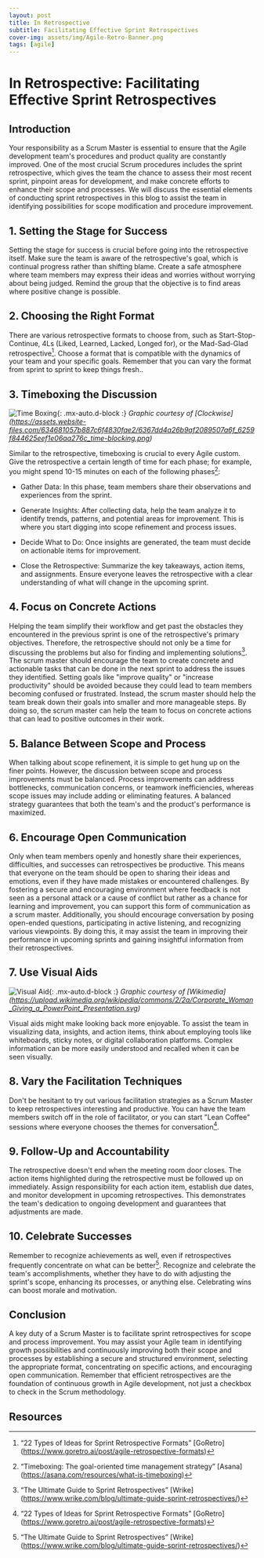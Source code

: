 ```yaml
---
layout: post
title: In Retrospective
subtitle: Facilitating Effective Sprint Retrospectives
cover-img: assets/img/Agile-Retro-Banner.png
tags: [agile]
---
```


# In Retrospective: Facilitating Effective Sprint Retrospectives

## Introduction

Your responsibility as a Scrum Master is essential to ensure that the Agile development team's procedures and product quality are constantly improved. One of the most crucial Scrum procedures includes the sprint retrospective, which gives the team the chance to assess their most recent sprint, pinpoint areas for development, and make concrete efforts to enhance their scope and processes. We will discuss the essential elements of conducting sprint retrospectives in this blog to assist the team in identifying possibilities for scope modification and procedure improvement.

## 1. Setting the Stage for Success

Setting the stage for success is crucial before going into the retrospective itself. Make sure the team is aware of the retrospective's goal, which is continual progress rather than shifting blame. Create a safe atmosphere where team members may express their ideas and worries without worrying about being judged. Remind the group that the objective is to find areas where positive change is possible.

## 2. Choosing the Right Format

There are various retrospective formats to choose from, such as Start-Stop-Continue, 4Ls (Liked, Learned, Lacked, Longed for), or the Mad-Sad-Glad retrospective[^3]. Choose a format that is compatible with the dynamics of your team and your specific goals. Remember that you can vary the format from sprint to sprint to keep things fresh..

## 3. Timeboxing the Discussion

![Time Boxing](/agile-blog/assets/img/Time-Boxing.png){: .mx-auto.d-block :}
*Graphic courtesy of [Clockwise]
(https://assets.website-files.com/634681057b887c6f4830fae2/6367dd4a26b9af2089507a6f_6259f844625eef1e06aa276c_time-blocking.png)*


Similar to the retrospective, timeboxing is crucial to every Agile custom. Give the retrospective a certain length of time for each phase; for example, you might spend 10-15 minutes on each of the following phases[^2]:

- Gather Data: In this phase, team members share their observations and experiences from the sprint.

- Generate Insights: After collecting data, help the team analyze it to identify trends, patterns, and potential areas for improvement. This is where you start digging into scope refinement and process issues.

- Decide What to Do: Once insights are generated, the team must decide on actionable items for improvement.

- Close the Retrospective: Summarize the key takeaways, action items, and assignments. Ensure everyone leaves the retrospective with a clear understanding of what will change in the upcoming sprint.

## 4. Focus on Concrete Actions

Helping the team simplify their workflow and get past the obstacles they encountered in the previous sprint is one of the retrospective's primary objectives. Therefore, the retrospective should not only be a time for discussing the problems but also for finding and implementing solutions[^1]. The scrum master should encourage the team to create concrete and actionable tasks that can be done in the next sprint to address the issues they identified. Setting goals like "improve quality" or "increase productivity" should be avoided because they could lead to team members becoming confused or frustrated. Instead, the scrum master should help the team break down their goals into smaller and more manageable steps. By doing so, the scrum master can help the team to focus on concrete actions that can lead to positive outcomes in their work.

## 5. Balance Between Scope and Process

When talking about scope refinement, it is simple to get hung up on the finer points. However, the discussion between scope and process improvements must be balanced. Process improvements can address bottlenecks, communication concerns, or teamwork inefficiencies, whereas scope issues may include adding or eliminating features. A balanced strategy guarantees that both the team's and the product's performance is maximized.

## 6. Encourage Open Communication

Only when team members openly and honestly share their experiences, difficulties, and successes can retrospectives be productive. This means that everyone on the team should be open to sharing their ideas and emotions, even if they have made mistakes or encountered challenges. By fostering a secure and encouraging environment where feedback is not seen as a personal attack or a cause of conflict but rather as a chance for learning and improvement, you can support this form of communication as a scrum master. Additionally, you should encourage conversation by posing open-ended questions, participating in active listening, and recognizing various viewpoints. By doing this, it may assist the team in improving their performance in upcoming sprints and gaining insightful information from their retrospectives.

## 7. Use Visual Aids

![Visual Aid](/agile-blog/assets/img/Visual-Aid.png){: .mx-auto.d-block :}
*Graphic courtesy of [Wikimedia]
(https://upload.wikimedia.org/wikipedia/commons/2/2a/Corporate_Woman_Giving_a_PowerPoint_Presentation.svg)*

Visual aids might make looking back more enjoyable. To assist the team in visualizing data, insights, and action items, think about employing tools like whiteboards, sticky notes, or digital collaboration platforms. Complex information can be more easily understood and recalled when it can be seen visually.

## 8. Vary the Facilitation Techniques

Don't be hesitant to try out various facilitation strategies as a Scrum Master to keep retrospectives interesting and productive. You can have the team members switch off in the role of facilitator, or you can start "Lean Coffee" sessions where everyone chooses the themes for conversation[^3].

## 9. Follow-Up and Accountability

The retrospective doesn't end when the meeting room door closes. The action items highlighted during the retrospective must be followed up on immediately. Assign responsibility for each action item, establish due dates, and monitor development in upcoming retrospectives. This demonstrates the team's dedication to ongoing development and guarantees that adjustments are made.

## 10. Celebrate Successes

Remember to recognize achievements as well, even if retrospectives frequently concentrate on what can be better[^1]. Recognize and celebrate the team's accomplishments, whether they have to do with adjusting the sprint's scope, enhancing its processes, or anything else. Celebrating wins can boost morale and motivation.

## Conclusion

A key duty of a Scrum Master is to facilitate sprint retrospectives for scope and process improvement. You may assist your Agile team in identifying growth possibilities and continuously improving both their scope and processes by establishing a secure and structured environment, selecting the appropriate format, concentrating on specific actions, and encouraging open communication. Remember that efficient retrospectives are the foundation of continuous growth in Agile development, not just a checkbox to check in the Scrum methodology.

## Resources
[^1]: “The Ultimate Guide to Sprint Retrospectives” [Wrike] (https://www.wrike.com/blog/ultimate-guide-sprint-retrospectives/)
[^2]: “Timeboxing: The goal-oriented time management strategy” [Asana] (https://asana.com/resources/what-is-timeboxing)
[^3]: “22 Types of Ideas for Sprint Retrospective Formats” [GoRetro] (https://www.goretro.ai/post/agile-retrospective-formats)
